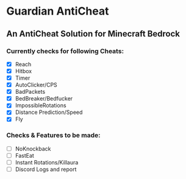 # Guardian AntiCheat

## An AntiCheat Solution for Minecraft Bedrock

### Currently checks for following Cheats:

- [X] Reach
- [X] Hitbox
- [X] Timer
- [X] AutoClicker/CPS
- [X] BadPackets
- [X] BedBreaker/Bedfucker
- [X] ImpossibleRotations
- [X] Distance Prediction/Speed
- [X] Fly

### Checks & Features to be made:

- [ ] NoKnockback
- [ ] FastEat
- [ ] Instant Rotations/Killaura
- [ ] Discord Logs and report
